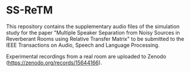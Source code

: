 # SS-ReTM 

This repository contains the supplementary audio files of the simulation study for the paper "Multiple Speaker Separation from Noisy Sources in
Reverberant Rooms using Relative Transfer Matrix" to be submitted to the IEEE Transactions on Audio, Speech and Language Processing.

Experimental recordings from a real room are uploaded to Zenodo (https://zenodo.org/records/15644166).
